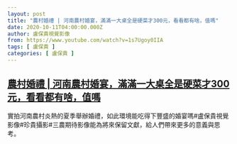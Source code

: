 ```yaml
---
layout: post
title: "農村婚禮 | 河南農村婚宴，滿滿一大桌全是硬菜才300元，看看都有啥，值嗎"
date: 2020-10-11T04:00:00.000Z
author: 盧保貴視覺影像
from: https://www.youtube.com/watch?v=1s7Ugoy0IIA
tags: [ 盧保貴 ]
categories: [ 盧保貴 ]
---
```

<!--1602388800000-->
[農村婚禮 | 河南農村婚宴，滿滿一大桌全是硬菜才300元，看看都有啥，值嗎](https://www.youtube.com/watch?v=1s7Ugoy0IIA)
------

<div>
實拍河南農村炎熱的夏季舉辦婚禮，如此環境能吃得下豐盛的婚宴嗎#盧保貴視覺影像#珍貴攝影#三農期待影像能為將來保留文獻，給人們帶來更多的意義與思考。
</div>
